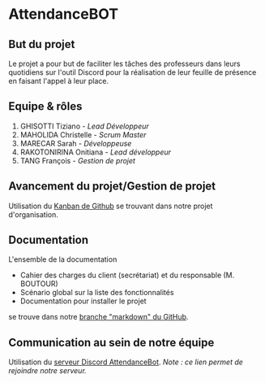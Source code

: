 # AttendanceBOT

## But du projet
Le projet a pour but de faciliter les tâches des professeurs dans leurs quotidiens sur l'outil Discord pour la réalisation de leur feuille de présence en faisant l'appel à leur place.

## Equipe & rôles
1. GHISOTTI Tiziano - _Lead Développeur_
1. MAHOLIDA Christelle - _Scrum Master_
1. MARECAR Sarah - _Développeuse_
1. RAKOTONIRINA Onitiana - _Lead développeur_
1. TANG François - _Gestion de projet_

## Avancement du projet/Gestion de projet
Utilisation du [Kanban de Github](https://github.com/orgs/AttendanceBOT/projects/1) se trouvant dans notre projet d'organisation.

## Documentation
L'ensemble de la documentation 
* Cahier des charges du client (secrétariat) et du responsable (M. BOUTOUR)
* Scénario global sur la liste des fonctionnalités
* Documentation pour installer le projet

se trouve dans notre [branche "markdown" du GitHub](https://github.com/AttendanceBOT/AttendanceBOT/tree/markdown).

## Communication au sein de notre équipe
Utilisation du [serveur Discord AttendanceBot](https://discord.gg/HCxycaEvUv).
_Note : ce lien permet de rejoindre notre serveur._